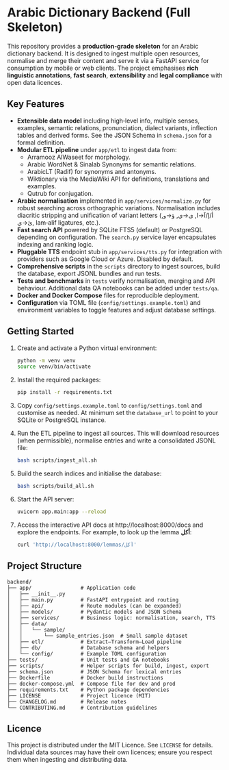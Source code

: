 # Arabic Dictionary Backend (Full Skeleton)

This repository provides a **production‑grade skeleton** for an Arabic dictionary
backend.  It is designed to ingest multiple open resources, normalise and
merge their content and serve it via a FastAPI service for consumption by
mobile or web clients.  The project emphasises **rich linguistic
annotations**, **fast search**, **extensibility** and **legal compliance** with
open data licences.

## Key Features

* **Extensible data model** including high‑level info, multiple senses,
  examples, semantic relations, pronunciation, dialect variants,
  inflection tables and derived forms.  See the JSON Schema in
  `schema.json` for a formal definition.
* **Modular ETL pipeline** under `app/etl` to ingest data from:
  - Arramooz AlWaseet for morphology.
  - Arabic WordNet & Sinalab Synonyms for semantic relations.
  - ArabicLT (Radif) for synonyms and antonyms.
  - Wiktionary via the MediaWiki API for definitions, translations and examples.
  - Qutrub for conjugation.
* **Arabic normalisation** implemented in `app/services/normalize.py` for
  robust searching across orthographic variations.  Normalisation
  includes diacritic stripping and unification of variant letters
  (أ/إ/آ→ا, ى→ي, ؤ→و, ئ→ي, lam‑alif ligatures, etc.).
* **Fast search API** powered by SQLite FTS5 (default) or PostgreSQL
  depending on configuration.  The `search.py` service layer
  encapsulates indexing and ranking logic.
* **Pluggable TTS** endpoint stub in `app/services/tts.py` for
  integration with providers such as Google Cloud or Azure.  Disabled by
  default.
* **Comprehensive scripts** in the `scripts` directory to ingest
  sources, build the database, export JSONL bundles and run tests.
* **Tests and benchmarks** in `tests` verify normalisation, merging and
  API behaviour.  Additional data QA notebooks can be added under
  `tests/qa`.
* **Docker and Docker Compose** files for reproducible deployment.
* **Configuration** via TOML file (`config/settings.example.toml`) and
  environment variables to toggle features and adjust database
  settings.

## Getting Started

1. Create and activate a Python virtual environment:

   ```bash
   python -m venv venv
   source venv/bin/activate
   ```

2. Install the required packages:

   ```bash
   pip install -r requirements.txt
   ```

3. Copy `config/settings.example.toml` to `config/settings.toml` and
   customise as needed.  At minimum set the `database_url` to point to
   your SQLite or PostgreSQL instance.

4. Run the ETL pipeline to ingest all sources.  This will download
   resources (when permissible), normalise entries and write a
   consolidated JSONL file:

   ```bash
   bash scripts/ingest_all.sh
   ```

5. Build the search indices and initialise the database:

   ```bash
   bash scripts/build_all.sh
   ```

6. Start the API server:

   ```bash
   uvicorn app.main:app --reload
   ```

7. Access the interactive API docs at http://localhost:8000/docs and
   explore the endpoints.  For example, to look up the lemma
   **أكل**:

   ```bash
   curl 'http://localhost:8000/lemmas/أكل'
   ```

## Project Structure

```
backend/
├── app/                # Application code
│   ├── __init__.py
│   ├── main.py         # FastAPI entrypoint and routing
│   ├── api/            # Route modules (can be expanded)
│   ├── models/         # Pydantic models and JSON Schema
│   ├── services/       # Business logic: normalisation, search, TTS
│   ├── data/
│   │   └── sample/
│   │       └── sample_entries.json  # Small sample dataset
│   ├── etl/            # Extract–Transform–Load pipeline
│   ├── db/             # Database schema and helpers
│   └── config/         # Example TOML configuration
├── tests/              # Unit tests and QA notebooks
├── scripts/            # Helper scripts for build, ingest, export
├── schema.json         # JSON Schema for lexical entries
├── Dockerfile          # Docker build instructions
├── docker-compose.yml  # Compose file for dev and prod
├── requirements.txt    # Python package dependencies
├── LICENSE             # Project licence (MIT)
├── CHANGELOG.md        # Release notes
└── CONTRIBUTING.md     # Contribution guidelines
```

## Licence

This project is distributed under the MIT Licence.  See `LICENSE` for
details.  Individual data sources may have their own licences; ensure
you respect them when ingesting and distributing data.
